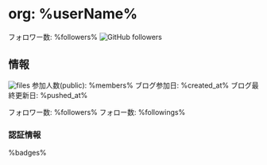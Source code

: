 # org: %userName%
フォロワー数: %followers%
![GitHub followers](https://img.shields.io/github/followers/%userName%?style=social)
## 情報
![files](https://img.shields.io/github/directory-file-count/%userName%/_cposts)
参加人数(public): %members%
ブログ参加日: %created_at%
ブログ最終更新日: %pushed_at%

フォロワー数: %followers%
フォロー数: %followings%

### 認証情報
%badges%